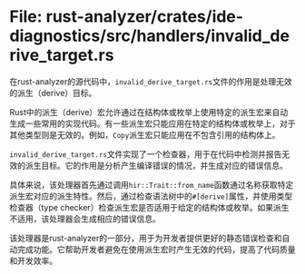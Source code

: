 # File: rust-analyzer/crates/ide-diagnostics/src/handlers/invalid_derive_target.rs

在rust-analyzer的源代码中，`invalid_derive_target.rs`文件的作用是处理无效的派生（derive）目标。

Rust中的派生（derive）宏允许通过在结构体或枚举上使用特定的派生宏来自动生成一些常用的实现代码。有一些派生宏只能应用在特定的结构体或枚举上，对于其他类型则是无效的。例如，`Copy`派生宏只能应用在不包含引用的结构体上。

`invalid_derive_target.rs`文件实现了一个检查器，用于在代码中检测并报告无效的派生目标。它的作用是分析产生编译错误的情况，并生成对应的错误信息。

具体来说，该处理器首先通过调用`hir::Trait::from_name`函数通过名称获取特定派生宏对应的派生特性。然后，通过检查语法树中的`#[derive]`属性，并使用类型检查器（type checker）检查派生宏是否适用于给定的结构体或枚举。如果派生不适用，该处理器会生成相应的错误信息。

该处理器是rust-analyzer的一部分，用于为开发者提供更好的静态错误检查和自动完成功能。它帮助开发者避免在使用派生宏时产生无效的代码，提高了代码质量和开发效率。

